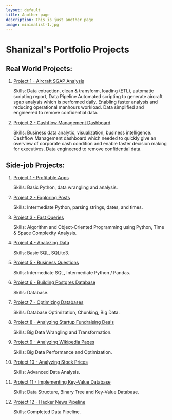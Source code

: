 ```yaml
---
layout: default
title: Another page
description: This is just another page
image: minimalist-1.jpg
---
```


# Shanizal's Portfolio Projects

## Real World Projects:
1. [Project 1 - Aircraft SGAP Analysis](https://github.com/shanizalh/aircraftsgap)
    
    Skills: Data extraction, clean & transform, loading (ETL), automatic scripting report, Data Pipeline
    Automated scripting to generate aircraft sgap analysis which is performed daily. Enabling faster analysis and reducing operational manhours workload. Data simplified and engineered to remove confidential data.

2. [Project 2 - Cashflow Management Dashboard](https://public.tableau.com/views/CashflowManagementDashboard/Dashboard1?:language=en-US&publish=yes&:display_count=n&:origin=viz_share_link)
    
    Skills: Business data analytic, visualization, business intelligence.
    Cashflow Management dashboard which needed to quickly give an overview of corporate cash condition and enable faster decision making for executives. Data engineered to remove confidential data.

## Side-job Projects:
1. [Project 1 - Profitable Apps](https://github.com/shanizalh/portfolio/blob/master/profitable-app/profitable_app.ipynb)

    Skills: Basic Python, data wrangling and analysis.

2. [Project 2 - Exploring Posts](https://github.com/shanizalh/portfolio/blob/master/exploring-posts/exploring_posts.ipynb)

    Skills: Intermediate Python, parsing strings, dates, and times.

3. [Project 3 - Fast Queries](https://github.com/shanizalh/portfolio/blob/master/fast-queries/fast_queries.ipynb)

    Skills: Algorithm and Object-Oriented Programming using Python, Time & Space Complexity Analysis.

4. [Project 4 - Analyzing Data](https://github.com/shanizalh/portfolio/blob/master/analyzing-data/analyzing_data.ipynb)

    Skills: Basic SQL, SQLite3.

5. [Project 5 - Business Questions](https://github.com/shanizalh/portfolio/blob/master/business-questions/business_questions.ipynb)

    Skills: Intermediate SQL, Intermediate Python / Pandas.

6. [Project 6 - Building Postgres Database](https://github.com/shanizalh/portfolio/blob/master/building-database/building_database.ipynb)

    Skills: Database.

7. [Project 7 - Optimizing Databases](https://github.com/shanizalh/portfolio/blob/master/data-optimization/data_optimization.ipynb)

    Skills: Database Optimization, Chunking, Big Data.

8. [Project 8 - Analyzing Startup Fundraising Deals](https://github.com/shanizalh/portfolio/blob/master/startup-fundraising-deals-analysis/startup_fundraising_deals_analysis.ipynb)

    Skills: Big Data Wrangling and Transformation.

9. [Project 9 - Analyzing Wikipedia Pages](https://github.com/shanizalh/portfolio/blob/master/wikipedia-pages-analysis/wikipedia_pages_analysis.ipynb)

    Skills: Big Data Performance and Optimization.

10. [Project 10 - Analyzing Stock Prices](https://github.com/shanizalh/portfolio/blob/master/stock-price-analysis/stock_price_analysis.ipynb)

    Skills: Advanced Data Analysis.

11. [Project 11 - Implementing Key-Value Database](https://github.com/shanizalh/portfolio/blob/master/database-key-value/database_key_value.ipynb)

    Skills: Data Structure, Binary Tree and Key-Value Database.

12. [Project 12 - Hacker News Pipeline](https://github.com/shanizalh/portfolio/blob/master/hackernews-data-pipeline/hackernews_data_pipeline.ipynb)

    Skills: Completed Data Pipeline.

